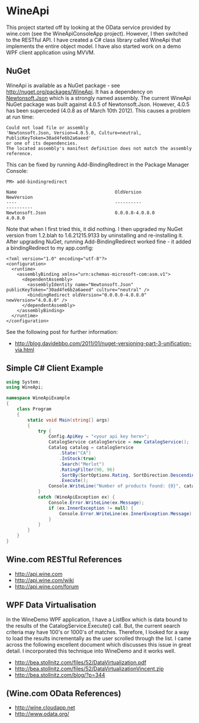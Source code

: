 # WineApi

This project started off by looking at the OData service provided by wine.com (see the WineApiConsoleApp project).
However, I then switched to the RESTful API. I have created a C# class library called WineApi that implements the
entire object model. I have also started work on a demo WPF client application using MVVM.

## NuGet

WineApi is available as a NuGet package - see http://nuget.org/packages/WineApi. It has a dependency on [Newtonsoft.Json](http://nuget.org/packages/Newtonsoft.Json) which is
a strongly named assembly. The current WineApi NuGet package was built against 4.0.5 of Newtonsoft.Json. However, 4.0.5 has been superceded (4.0.8 as of March 10th 2012).
This causes a problem at run time:

```
Could not load file or assembly
'Newtonsoft.Json, Version=4.0.5.0, Culture=neutral, PublicKeyToken=30ad4fe6b2a6aeed'
or one of its dependencies.
The located assembly's manifest definition does not match the assembly reference.
```

This can be fixed by running Add-BindingRedirect in the Package Manager Console:

```
PM> add-bindingredirect

Name                                     OldVersion                                                            NewVersion                                                          
----                                     ----------                                                            ----------                                                          
Newtonsoft.Json                          0.0.0.0-4.0.8.0                                                       4.0.8.0                                                             

```

Note that when I first tried this, it did nothing. I then upgraded my NuGet version from 1.2.blah to 1.6.21215.9133
by uninstalling and re-installing it. After upgrading NuGet, running Add-BindingRedirect worked fine - it added
a bindingRedirect to my app.config:

```
<?xml version="1.0" encoding="utf-8"?>
<configuration>
  <runtime>
    <assemblyBinding xmlns="urn:schemas-microsoft-com:asm.v1">
      <dependentAssembly>
        <assemblyIdentity name="Newtonsoft.Json" publicKeyToken="30ad4fe6b2a6aeed" culture="neutral" />
        <bindingRedirect oldVersion="0.0.0.0-4.0.8.0" newVersion="4.0.8.0" />
      </dependentAssembly>
    </assemblyBinding>
  </runtime>
</configuration>
```

See the following post for further information:

- http://blog.davidebbo.com/2011/01/nuget-versioning-part-3-unification-via.html 

## Simple C# Client Example

```C#
using System;
using WineApi;

namespace WineApiExample
{
    class Program
    {
        static void Main(string[] args)
        {
            try {
                Config.ApiKey = "<your api key here>";
                CatalogService catalogService = new CatalogService();
                Catalog catalog = catalogService
                    .State("CA")
                    .InStock(true)
                    .Search("Merlot")
                    .RatingFilter(90, 96)
                    .SortBy(SortOptions.Rating, SortDirection.Descending)
                    .Execute();
                Console.WriteLine("Number of products found: {0}", catalog.Products.Total);
            }
            catch (WineApiException ex) {
                Console.Error.WriteLine(ex.Message);
                if (ex.InnerException != null) {
                    Console.Error.WriteLine(ex.InnerException.Message);
                }
            }
        }
    }
}
```

## Wine.com RESTful References

- http://api.wine.com
- http://api.wine.com/wiki
- http://api.wine.com/forum

## WPF Data Virtualisation

In the WineDemo WPF application, I have a ListBox which is data bound to the results of the CatalogService.Execute() call.
But, the current search criteria may have 100's or 1000's of matches. Therefore, I looked for a way to load the results
incrementally as the user scrolled through the list. I came across the following excellent document which discusses this issue
in great detail. I incorporated this technique into WineDemo and it works well.

- http://bea.stollnitz.com/files/52/DataVirtualization.pdf
- http://bea.stollnitz.com/files/52/DataVirtualizationVincent.zip
- http://bea.stollnitz.com/blog/?p=344

## (Wine.com OData References)

- http://wine.cloudapp.net
- http://www.odata.org/
